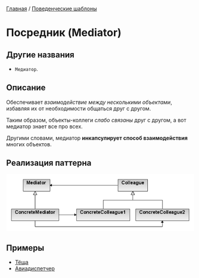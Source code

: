 [Главная](../..) / [Поведенческие шаблоны](..)

# Посредник (Mediator)

## Другие названия 

* `Медиатор`.

## Описание

Обеспечивает *взаимодействие между несколькими объектами*, избавляя их от необходимости общаться друг с другом.

Таким образом, объекты-коллеги *слабо связаны* друг с другом, а вот медиатор знает все про всех.

Другими словами, медиатор **инкапсулирует способ взаимодействия** многих объектов.

## Реализация паттерна

![Схема паттерна Посредник](./scheme/scheme.png)

## Примеры

* [Тёща](./motherInLaw)
* [Авиадиспетчер](./traffic)